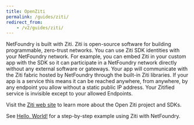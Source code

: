 ```yaml
---
title: OpenZiti
permalink: /guides/ziti/
redirect_from:
    - /v2/guides/ziti/
---
```


NetFoundry is built with Ziti. Ziti is open-source software for building programmable, zero-trust networks. You can use Ziti SDK identities with your NetFoundry network. For example, you can embed Ziti in your custom app with the SDK so it can participate in a NetFoundry network directly without any external software or gateways. Your app will communicate with the Ziti fabric hosted by NetFoundry through the built-in Ziti libraries. If your app is a service this means it can be reached anywhere, from anywhere, by any endpoint you allow without a static public IP address. Your Zitified service is invisible except to your allowed Endpoints.

Visit the [Ziti web site](https://ziti.dev) to learn more about the Open Ziti project and SDKs.

See [Hello, World!](/v2/guides/hello-world/) for a step-by-step example using Ziti with NetFoundry.
